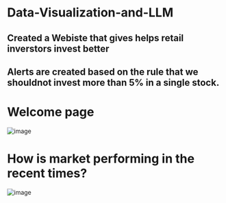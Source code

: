 # Data-Visualization-and-LLM
## Created a Webiste that gives helps retail inverstors invest better
## Alerts are created based on the rule that we shouldnot invest more than 5% in a single stock.

# Welcome page
![image](https://github.com/hendraraman/Data-Visualization-and-LLM/assets/90880440/98b6d7af-19dd-401e-8bf9-0c765ceec575)

# How is market performing in the recent times?
![image](https://github.com/hendraraman/Data-Visualization-and-LLM/assets/90880440/5b39e802-6146-4c42-bb8d-46985dd97454)
